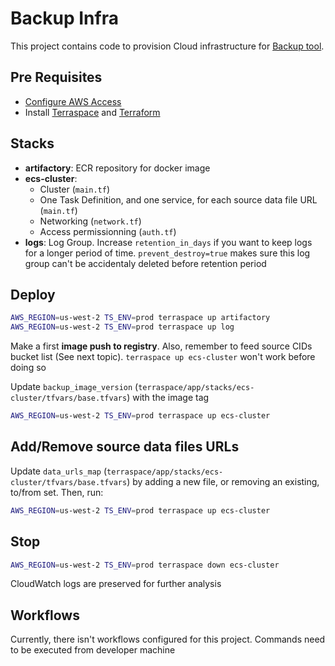 # Backup Infra

This project contains code to provision Cloud infrastructure for [Backup tool](https://github.com/web3-storage/backup). 

## Pre Requisites

- [Configure AWS Access](https://docs.aws.amazon.com/cli/latest/userguide/cli-configure-quickstart.html)
- Install [Terraspace](https://terraspace.cloud/docs/install/) and [Terraform](https://developer.hashicorp.com/terraform/tutorials/aws-get-started/install-cli)

## Stacks

- **artifactory**: ECR repository for docker image
- **ecs-cluster**: 
    - Cluster (`main.tf`)
    - One Task Definition, and one service, for each source data file URL (`main.tf`)
    - Networking (`network.tf`)
    - Access permissionning (`auth.tf`)
- **logs**: Log Group. Increase `retention_in_days` if you want to keep logs for a longer period of time. `prevent_destroy=true` makes sure this log group can't be accidentaly deleted before retention period

## Deploy

``` sh
AWS_REGION=us-west-2 TS_ENV=prod terraspace up artifactory
AWS_REGION=us-west-2 TS_ENV=prod terraspace up log
```

Make a first **image push to registry**. Also, remember to feed source CIDs bucket list (See next topic). `terraspace up ecs-cluster` won't work before doing so

Update `backup_image_version` (`terraspace/app/stacks/ecs-cluster/tfvars/base.tfvars`) with the image tag

``` sh
AWS_REGION=us-west-2 TS_ENV=prod terraspace up ecs-cluster
```

## Add/Remove source data files URLs

Update `data_urls_map` (`terraspace/app/stacks/ecs-cluster/tfvars/base.tfvars`) by adding a new file, or removing an existing, to/from set. Then, run:

``` sh
AWS_REGION=us-west-2 TS_ENV=prod terraspace up ecs-cluster
```

## Stop

``` sh
AWS_REGION=us-west-2 TS_ENV=prod terraspace down ecs-cluster
```

CloudWatch logs are preserved for further analysis


## Workflows

Currently, there isn't workflows configured for this project. Commands need to be executed from developer machine
